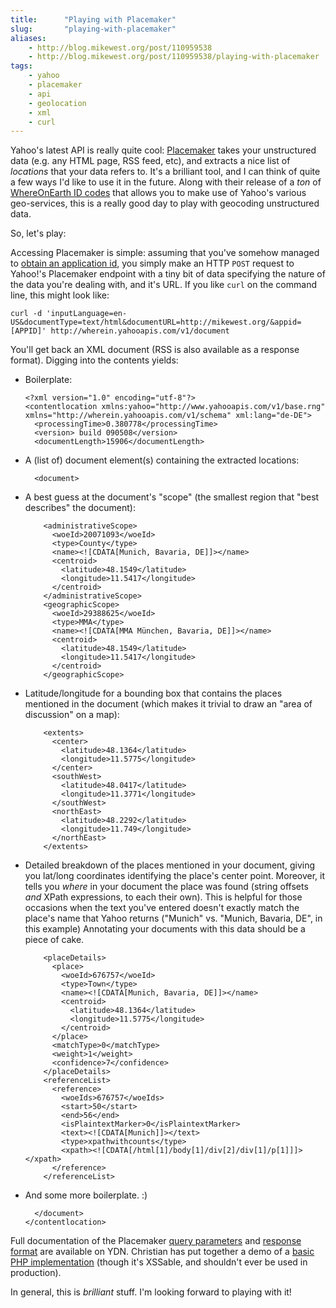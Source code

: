 ```yaml
---
title:      "Playing with Placemaker"
slug:       "playing-with-placemaker"
aliases:
    - http://blog.mikewest.org/post/110959538
    - http://blog.mikewest.org/post/110959538/playing-with-placemaker
tags: 
    - yahoo
    - placemaker
    - api
    - geolocation
    - xml
    - curl
---
```

Yahoo's latest API is really quite cool: [Placemaker][] takes your unstructured data (e.g. any HTML page, RSS feed, etc), and extracts a nice list of _locations_ that your data refers to.  It's a brilliant tool, and I can think of quite a few ways I'd like to use it in the future.  Along with their release of a _ton_ of [WhereOnEarth ID codes][woe] that allows you to make use of Yahoo's various geo-services, this is a really good day to play with geocoding unstructured data.

So, let's play:

Accessing Placemaker is simple: assuming that you've somehow managed to [obtain an application id][appid], you simply make an HTTP `POST` request to Yahoo!'s Placemaker endpoint with a tiny bit of data specifying the nature of the data you're dealing with, and it's URL.  If you like `curl` on the command line, this might look like:

    curl -d 'inputLanguage=en-US&documentType=text/html&documentURL=http://mikewest.org/&appid=[APPID]' http://wherein.yahooapis.com/v1/document
    
You'll get back an XML document (RSS is also available as a response format).  Digging into the contents yields:

*   Boilerplate:

        <?xml version="1.0" encoding="utf-8"?>
        <contentlocation xmlns:yahoo="http://www.yahooapis.com/v1/base.rng" xmlns="http://wherein.yahooapis.com/v1/schema" xml:lang="de-DE">
          <processingTime>0.380778</processingTime>
          <version> build 090508</version>
          <documentLength>15906</documentLength>

*   A (list of) document element(s) containing the extracted locations:

          <document>

*   A best guess at the document's "scope" (the smallest region that "best
    describes" the document):
    
            <administrativeScope>
              <woeId>20071093</woeId>
              <type>County</type>
              <name><![CDATA[Munich, Bavaria, DE]]></name>
              <centroid>
                <latitude>48.1549</latitude>
                <longitude>11.5417</longitude>
              </centroid>
            </administrativeScope>
            <geographicScope>
              <woeId>29388625</woeId>
              <type>MMA</type>
              <name><![CDATA[MMA München, Bavaria, DE]]></name>
              <centroid>
                <latitude>48.1549</latitude>
                <longitude>11.5417</longitude>
              </centroid>
            </geographicScope>

*   Latitude/longitude for a bounding box that contains the places mentioned
    in the document (which makes it trivial to draw an "area of discussion" on
    a map):
    
            <extents>
              <center>
                <latitude>48.1364</latitude>
                <longitude>11.5775</longitude>
              </center>
              <southWest>
                <latitude>48.0417</latitude>
                <longitude>11.3771</longitude>
              </southWest>
              <northEast>
                <latitude>48.2292</latitude>
                <longitude>11.749</longitude>
              </northEast>
            </extents>
            
*   Detailed breakdown of the places mentioned in your document, giving you
    lat/long coordinates identifying the place's center point.  Moreover, it
    tells you _where_ in your document the place was found (string offsets
    _and_ XPath expressions, to each their own).  This is helpful for those
    occasions when the text you've entered doesn't exactly match the place's
    name that Yahoo returns ("Munich" vs. "Munich, Bavaria, DE", in this
    example)  Annotating your documents with this data should be a piece of
    cake.
    
            <placeDetails>
              <place>
                <woeId>676757</woeId>
                <type>Town</type>
                <name><![CDATA[Munich, Bavaria, DE]]></name>
                <centroid>
                  <latitude>48.1364</latitude>
                  <longitude>11.5775</longitude>
                </centroid>
              </place>
              <matchType>0</matchType>
              <weight>1</weight>
              <confidence>7</confidence>
            </placeDetails>
            <referenceList>
              <reference>
                <woeIds>676757</woeIds>
                <start>50</start>
                <end>56</end>
                <isPlaintextMarker>0</isPlaintextMarker>
                <text><![CDATA[Munich]]></text>
                <type>xpathwithcounts</type>
                <xpath><![CDATA[/html[1]/body[1]/div[2]/div[1]/p[1]]]></xpath>
              </reference>
            </referenceList>
            
*   And some more boilerplate.  :)

          </document>
        </contentlocation>

Full documentation of the Placemaker [query parameters][query] and [response format][response] are available on YDN.  Christian has put together a demo of a [basic PHP implementation][php] (though it's XSSable, and shouldn't ever be used in production).

In general, this is _brilliant_ stuff.  I'm looking forward to playing with it!

[Placemaker]: http://developer.yahoo.com/geo/placemaker/guide/
[woe]: http://developer.yahoo.com/geo/geoplanet/data/
[appid]: http://developer.yahoo.com/wsregapp/
[query]: http://developer.yahoo.com/geo/placemaker/guide/api_docs.html#query_parameters
[response]: http://developer.yahoo.com/geo/placemaker/guide/api-reference.html
[php]: http://isithackday.com/hacks/placemaker/
